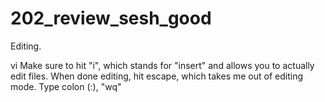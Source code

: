 # 202_review_sesh_good


Editing.

vi <filename>
Make sure to hit "i", which stands for "insert" and allows you to actually edit files.
When done editing, hit escape, which takes me out of editing mode.
Type colon (:), "wq"



